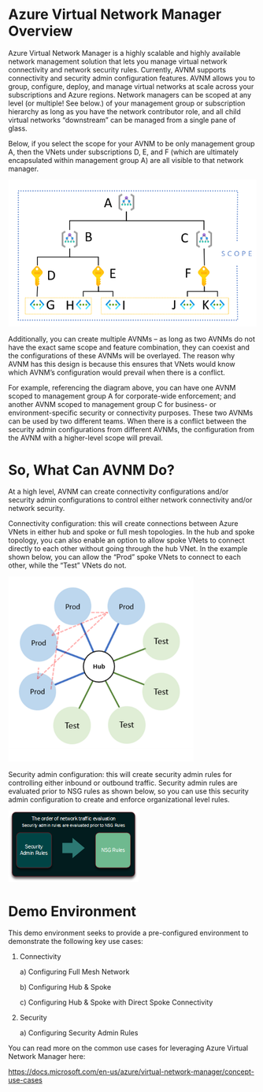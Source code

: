 # Azure Virtual Network Manager Overview

Azure Virtual Network Manager is a highly scalable and highly available network management solution that lets you manage virtual network connectivity and network security rules. Currently, AVNM supports connectivity and security admin configuration features. AVNM allows you to group, configure, deploy, and manage virtual networks at scale across your subscriptions and Azure regions. Network managers can be scoped at any level (or multiple! See below.) of your management group or subscription hierarchy as long as you have the network contributor role, and all child virtual networks “downstream” can be managed from a single pane of glass.

Below, if you select the scope for your AVNM to be only management group A, then the VNets under subscriptions D, E, and F (which are ultimately encapsulated within management group A) are all visible to that network manager.

![Hierarchy](/images/AVNMHierarchyandScoping.png)

Additionally, you can create multiple AVNMs – as long as two AVNMs do not have the exact same scope and feature combination, they can coexist and the configurations of these AVNMs will be overlayed. The reason why AVNM has this design is because this ensures that VNets would know which AVNM’s configuration would prevail when there is a conflict.

For example, referencing the diagram above, you can have one AVNM scoped to management group A for corporate-wide enforcement; and another AVNM scoped to management group C for business- or environment-specific security or connectivity purposes. These two AVNMs can be used by two different teams. When there is a conflict between the security admin configurations from different AVNMs, the configuration from the AVNM with a higher-level scope will prevail. 

# So, What Can AVNM Do?

At a high level, AVNM can create connectivity configurations and/or security admin configurations to control either network connectivity and/or network security.

Connectivity configuration: this will create connections between Azure VNets in either hub and spoke or full mesh topologies. In the hub and spoke topology, you can also enable an option to allow spoke VNets to connect directly to each other without going through the hub VNet. In the example shown below, you can allow the “Prod” spoke VNets to connect to each other, while the “Test” VNets do not.

![Connectivity](/images/AVNMConnectivity.png)

Security admin configuration:  this will create security admin rules for controlling either inbound or outbound traffic. Security admin rules are evaluated prior to NSG rules as shown below, so you can use this security admin configuration to create and enforce organizational level rules.
 
![Security](/images/AVNMSecurity.png)
 
	
# Demo Environment

This demo environment seeks to provide a pre-configured environment to demonstrate the following key use cases:

1. Connectivity 

    a) Configuring Full Mesh Network
    
    b) Configuring Hub & Spoke
    
    c) Configuring Hub & Spoke with Direct Spoke Connectivity

2. Security

    a) Configuring Security Admin Rules

You can read more on the common use cases for leveraging Azure Virtual Network Manager here:

https://docs.microsoft.com/en-us/azure/virtual-network-manager/concept-use-cases
